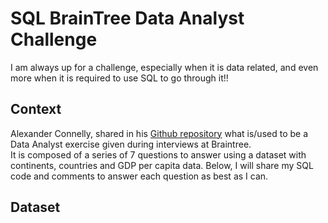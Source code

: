 # SQL BrainTree Data Analyst Challenge

I am always up for a challenge, especially when it is data related, and even more when it is required to use SQL to go through it!!

## Context

Alexander Connelly, shared in his [Github repository](https://github.com/AlexanderConnelly/BrainTree_SQL_Coding_Challenge_Data_Analyst) what is/used to be a Data Analyst exercise given during interviews at Braintree. <br>
It is composed of a series of 7 questions to answer using a dataset with continents, countries and GDP per capita data. Below, I will share my SQL code and comments to answer each question as best as I can.

## Dataset

